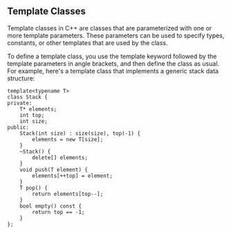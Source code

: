 ## Template Classes

Template classes in C++ are classes that are parameterized with one or more template parameters. These parameters can be used to specify types, constants, or other templates that are used by the class.

To define a template class, you use the template keyword followed by the template parameters in angle brackets, and then define the class as usual. For example, here's a template class that implements a generic stack data structure:

```
template<typename T>
class Stack {
private:
    T* elements;
    int top;
    int size;
public:
    Stack(int size) : size(size), top(-1) {
        elements = new T[size];
    }
    ~Stack() {
        delete[] elements;
    }
    void push(T element) {
        elements[++top] = element;
    }
    T pop() {
        return elements[top--];
    }
    bool empty() const {
        return top == -1;
    }
};

```